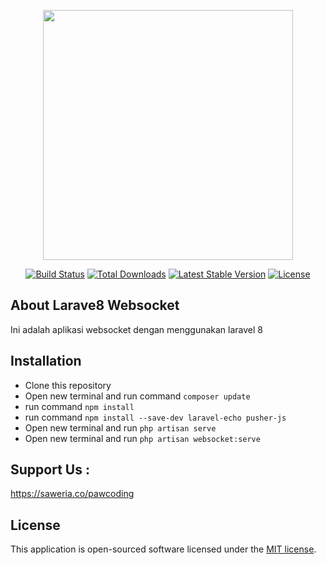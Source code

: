 <p align="center"><a href="https://laravel.com" target="_blank"><img src="https://raw.githubusercontent.com/laravel/art/master/logo-lockup/5%20SVG/2%20CMYK/1%20Full%20Color/laravel-logolockup-cmyk-red.svg" width="400"></a></p>

<p align="center">
<a href="https://travis-ci.org/laravel/framework"><img src="https://travis-ci.org/laravel/framework.svg" alt="Build Status"></a>
<a href="https://packagist.org/packages/laravel/framework"><img src="https://img.shields.io/packagist/dt/laravel/framework" alt="Total Downloads"></a>
<a href="https://packagist.org/packages/laravel/framework"><img src="https://img.shields.io/packagist/v/laravel/framework" alt="Latest Stable Version"></a>
<a href="https://packagist.org/packages/laravel/framework"><img src="https://img.shields.io/packagist/l/laravel/framework" alt="License"></a>
</p>

## About Larave8 Websocket
Ini adalah aplikasi websocket dengan menggunakan laravel 8

## Installation
- Clone this repository
- Open new terminal and run command `composer update`
- run command `npm install`
- run command `npm install --save-dev laravel-echo pusher-js`
- Open new terminal and run `php artisan serve`
- Open new terminal and run `php artisan websocket:serve`

## Support Us :
https://saweria.co/pawcoding

## License
This application is open-sourced software licensed under the [MIT license](https://opensource.org/licenses/MIT).
